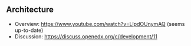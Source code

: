 
## Architecture

- Overview: https://www.youtube.com/watch?v=LlpdOUnymAQ (seems up-to-date)
- Discussion: https://discuss.openedx.org/c/development/11

